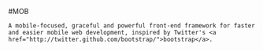 #MOB

    A mobile-focused, graceful and powerful front-end framework for faster and easier mobile web development, inspired by Twitter's <a href="http://twitter.github.com/bootstrap/">bootstrap</a>.
